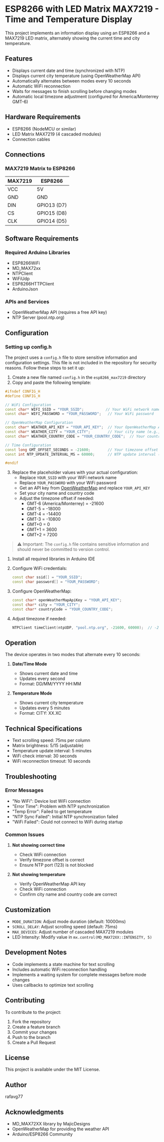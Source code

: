 # ESP8266 with LED Matrix MAX7219 - Time and Temperature Display

This project implements an information display using an ESP8266 and a MAX7219 LED matrix, alternately showing the current time and city temperature.

## Features

- Displays current date and time (synchronized with NTP)
- Displays current city temperature (using OpenWeatherMap API)
- Automatically alternates between modes every 10 seconds
- Automatic WiFi reconnection
- Waits for messages to finish scrolling before changing modes
- Automatic local timezone adjustment (configured for America/Monterrey GMT-6)

## Hardware Requirements

- ESP8266 (NodeMCU or similar)
- LED Matrix MAX7219 (4 cascaded modules)
- Connection cables

## Connections

### MAX7219 Matrix to ESP8266
| MAX7219 | ESP8266 |
|---------|---------|
| VCC     | 5V      |
| GND     | GND     |
| DIN     | GPIO13 (D7) |
| CS      | GPIO15 (D8) |
| CLK     | GPIO14 (D5) |

## Software Requirements

### Required Arduino Libraries
- ESP8266WiFi
- MD_MAX72xx
- NTPClient
- WiFiUdp
- ESP8266HTTPClient
- ArduinoJson

### APIs and Services
- OpenWeatherMap API (requires a free API key)
- NTP Server (pool.ntp.org)

## Configuration

### Setting up config.h

The project uses a `config.h` file to store sensitive information and configuration settings. This file is not included in the repository for security reasons. Follow these steps to set it up:

1. Create a new file named `config.h` in the `esp8266_max7219` directory
2. Copy and paste the following template:

```cpp
#ifndef CONFIG_H
#define CONFIG_H

// WiFi Configuration
const char* WIFI_SSID = "YOUR_SSID";          // Your WiFi network name
const char* WIFI_PASSWORD = "YOUR_PASSWORD";   // Your WiFi password

// OpenWeatherMap Configuration
const char* WEATHER_API_KEY = "YOUR_API_KEY";  // Your OpenWeatherMap API key
const char* WEATHER_CITY = "YOUR_CITY";        // Your city name (e.g., "London")
const char* WEATHER_COUNTRY_CODE = "YOUR_COUNTRY_CODE";  // Your country code (e.g., "UK")

// Time Configuration
const long GMT_OFFSET_SECONDS = -21600;        // Your timezone offset in seconds (-21600 = GMT-6)
const int NTP_UPDATE_INTERVAL_MS = 60000;      // NTP update interval (60000 = 1 minute)

#endif
```

3. Replace the placeholder values with your actual configuration:
   - Replace `YOUR_SSID` with your WiFi network name
   - Replace `YOUR_PASSWORD` with your WiFi password
   - Get an API key from [OpenWeatherMap](https://openweathermap.org/api) and replace `YOUR_API_KEY`
   - Set your city name and country code
   - Adjust the timezone offset if needed:
     * GMT-6 (America/Monterrey) = -21600
     * GMT-5 = -18000
     * GMT-4 = -14400
     * GMT-3 = -10800
     * GMT+0 = 0
     * GMT+1 = 3600
     * GMT+2 = 7200

> ⚠️ Important: The `config.h` file contains sensitive information and should never be committed to version control.

1. Install all required libraries in Arduino IDE
2. Configure WiFi credentials:
   ```cpp
   const char ssid[] = "YOUR_SSID";
   const char password[] = "YOUR_PASSWORD";
   ```

3. Configure OpenWeatherMap:
   ```cpp
   const char* openWeatherMapApiKey = "YOUR_API_KEY";
   const char* city = "YOUR_CITY";
   const char* countryCode = "YOUR_COUNTRY_CODE";
   ```

4. Adjust timezone if needed:
   ```cpp
   NTPClient timeClient(ntpUDP, "pool.ntp.org", -21600, 60000);  // -21600 = GMT-6
   ```

## Operation

The device operates in two modes that alternate every 10 seconds:

1. **Date/Time Mode**
   - Shows current date and time
   - Updates every second
   - Format: DD/MM/YYYY HH:MM

2. **Temperature Mode**
   - Shows current city temperature
   - Updates every 5 minutes
   - Format: CITY: XX.XC

## Technical Specifications

- Text scrolling speed: 75ms per column
- Matrix brightness: 5/15 (adjustable)
- Temperature update interval: 5 minutes
- WiFi check interval: 30 seconds
- WiFi reconnection timeout: 10 seconds

## Troubleshooting

### Error Messages

- "No WiFi": Device lost WiFi connection
- "Error Time": Problem with NTP synchronization
- "Temp Error": Failed to get temperature
- "NTP Sync Failed": Initial NTP synchronization failed
- "WiFi Failed": Could not connect to WiFi during startup

### Common Issues

1. **Not showing correct time**
   - Check WiFi connection
   - Verify timezone offset is correct
   - Ensure NTP port (123) is not blocked

2. **Not showing temperature**
   - Verify OpenWeatherMap API key
   - Check WiFi connection
   - Confirm city name and country code are correct

## Customization

- `MODE_DURATION`: Adjust mode duration (default: 10000ms)
- `SCROLL_DELAY`: Adjust scrolling speed (default: 75ms)
- `MAX_DEVICES`: Adjust number of cascaded MAX7219 modules
- LED Intensity: Modify value in `mx.control(MD_MAX72XX::INTENSITY, 5)`

## Development Notes

- Code implements a state machine for text scrolling
- Includes automatic WiFi reconnection handling
- Implements a waiting system for complete messages before mode changes
- Uses callbacks to optimize text scrolling

## Contributing

To contribute to the project:
1. Fork the repository
2. Create a feature branch
3. Commit your changes
4. Push to the branch
5. Create a Pull Request

## License

This project is available under the MIT License.

## Author

rafavg77

## Acknowledgments

- MD_MAX72XX library by MajicDesigns
- OpenWeatherMap for providing the weather API
- Arduino/ESP8266 Community